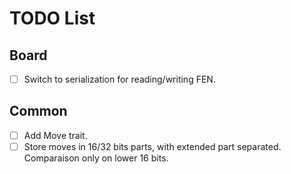 # TODO List

## Board

- [ ] Switch to serialization for reading/writing FEN.

## Common

- [ ] Add Move trait.
- [ ] Store moves in 16/32 bits parts, with extended part separated. Comparaison only on lower 16 bits.